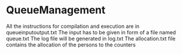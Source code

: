 # QueueManagement
All the instructions for compilation and execution are in queueinputoutput.txt
The input has to be given in form of a file named queue.txt
The log file will be generated in log.txt
The allocation.txt file contains the allocation of the persons to the counters
